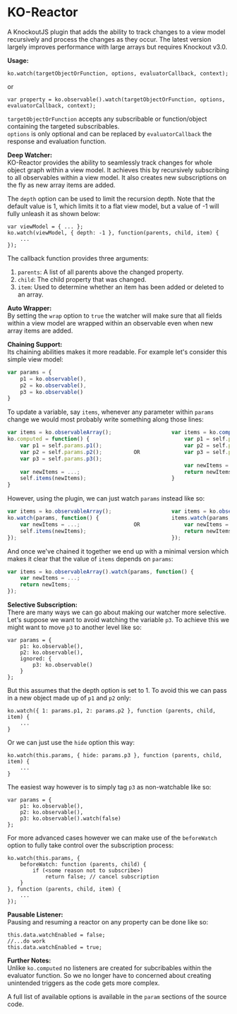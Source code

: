KO-Reactor
===========

A KnockoutJS plugin that adds the ability to track changes to a view model recursively and process the changes as they occur. The latest version largely improves performance with large arrays but requires Knockout v3.0.

<b>Usage:</b>

    ko.watch(targetObjectOrFunction, options, evaluatorCallback, context);

or

    var property = ko.observable().watch(targetObjectOrFunction, options, evaluatorCallback, context);


```targetObjectOrFunction``` accepts any subscribable or function/object containing the targeted subscribables.<br/>
```options``` is only optional and can be replaced by ```evaluatorCallback``` the response and evaluation function.

<b>Deep Watcher:</b><br/>
KO-Reactor provides the ability to seamlessly track changes for whole object graph within a view model. It achieves this by
recursively subscribing to all observables within a view model. It also creates new subscriptions on the fly as new array 
items are added.

The ```depth``` option can be used to limit the recursion depth. Note that the default value is 1, which limits it to a flat view model, 
but a value of -1 will fully unleash it as shown below:

	var viewModel = { ... };
	ko.watch(viewModel, { depth: -1 }, function(parents, child, item) {
		...
	});
	
The callback function provides three arguments:<br/>
1. ```parents```: A list of all parents above the changed property.<br/>
2. ```child```: The child property that was changed.<br/>
3. ```item```: Used to determine whether an item has been added or deleted to an array.

<b>Auto Wrapper:</b><br/>
By setting the ```wrap``` option to ```true``` the watcher will make sure that all fields within a view model are wrapped within an observable
even when new array items are added.

<b>Chaining Support:</b><br/>
Its chaining abilities makes it more readable. For example let's consider this simple view model:
```js
var params = {
    p1 = ko.observable(),
    p2 = ko.observable(),
    p3 = ko.observable()
}
```
To update a variable, say ```items```, whenever any parameter within ```params``` change we would most probably write something along those lines:
```js
var items = ko.observableArray();      	 	        var items = ko.computed(function() {
ko.computed = function() {             	    	        var p1 = self.params.p1();
    var p1 = self.params.p1();         	    	        var p2 = self.params.p2();
    var p2 = self.params.p2();         	OR	            var p3 = self.params.p3();
    var p3 = self.params.p3();         	         
														var newItems = ...;
    var newItems = ...;                     	        return newItems;
    self.items(newItems);               	        }
}                                       
```
However, using the plugin, we can just watch ```params``` instead like so:
```js
var items = ko.observableArray();         	    	var items = ko.observableArray();
ko.watch(params, function() {              		    items.watch(params, function() {    
    var newItems = ...;                 OR   	    	var newItems = ...;                 
    self.items(newItems);                   	        return newItems;                    
});                                       	      	}); 
```
And once we've chained it together we end up with a minimal version which makes it clear that the value of ```items``` depends on ```params```:
```js
var items = ko.observableArray().watch(params, function() {
    var newItems = ...;
    return newItems;    
});    
```

<b>Selective Subscription:</b><br/>
There are many ways we can go about making our watcher more selective. Let's suppose we want to avoid watching the variable ```p3```. 
To achieve this we might want to move ```p3``` to another level like so:

    var params = {
        p1: ko.observable(),
        p2: ko.observable(),
        ignored: {
            p3: ko.observable() 
        }
    };

But this assumes that the depth option is set to 1. To avoid this we can pass in a new object made up of ```p1``` and ```p2``` only:

    ko.watch({ 1: params.p1, 2: params.p2 }, function (parents, child, item) {
        ...
    }

Or we can just use the ```hide``` option this way:

    ko.watch(this.params, { hide: params.p3 }, function (parents, child, item) {
        ...
    }

The easiest way however is to simply tag ```p3``` as non-watchable like so:

    var params = {
        p1: ko.observable(),
        p2: ko.observable(),
        p3: ko.observable().watch(false) 
    };

For more advanced cases however we can make use of the ```beforeWatch``` option to fully take control over the subscription process:

    ko.watch(this.params, {
        beforeWatch: function (parents, child) {
            if (<some reason not to subscribe>)
                return false; // cancel subscription
        }
    }, function (parents, child, item) {
		...
    });

<b>Pausable Listener:</b><br/>
Pausing and resuming a reactor on any property can be done like so:

    this.data.watchEnabled = false;
    //...do work
    this.data.watchEnabled = true;
    
<b>Further Notes:</b><br/>
Unlike ```ko.computed``` no listeners are created for subcribables within the evaluator function. 
So we no longer have to concerned about creating unintended triggers as the code gets more complex.

A full list of available options is available in the ```param``` sections of the source code.
